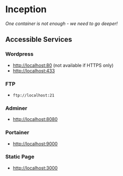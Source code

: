 # Inception

_One container is not enough - we need to go deeper!_

## Accessible Services

### Wordpress

- [http://localhost:80](http://localhost:80) (not available if HTTPS only)
- [http://localhost:433](http://localhost:433)

### FTP

- `ftp://localhost:21`

### Adminer

- [http://localhost:8080](http://localhost:8080)

### Portainer

- [http://localhost:9000](http://localhost:9000)

### Static Page

- [http://localhost:3000](http://localhost:3000)
